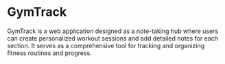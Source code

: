 # GymTrack
GymTrack is a web application designed as a note-taking hub where users can create personalized workout sessions and add detailed notes for each section. It serves as a comprehensive tool for tracking and organizing fitness routines and progress. 

